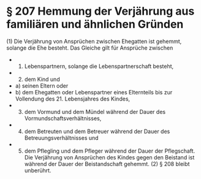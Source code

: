 # § 207 Hemmung der Verjährung aus familiären und ähnlichen Gründen
(1) Die Verjährung von Ansprüchen zwischen Ehegatten ist gehemmt, solange die Ehe besteht. Das Gleiche gilt für Ansprüche zwischen
* 1. Lebenspartnern, solange die Lebenspartnerschaft besteht,
* 2. dem Kind und
* a) seinen Eltern oder
* b) dem Ehegatten oder Lebenspartner eines Elternteils
bis zur Vollendung des 21. Lebensjahres des Kindes,
* 3. dem Vormund und dem Mündel während der Dauer des Vormundschaftsverhältnisses,
* 4. dem Betreuten und dem Betreuer während der Dauer des Betreuungsverhältnisses und
* 5. dem Pflegling und dem Pfleger während der Dauer der Pflegschaft.  
Die Verjährung von Ansprüchen des Kindes gegen den Beistand ist während der Dauer der Beistandschaft gehemmt.
(2) § 208 bleibt unberührt.
